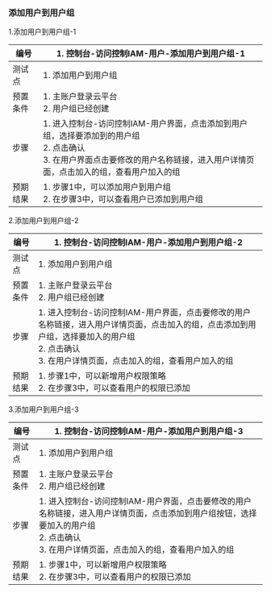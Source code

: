 ### 添加用户到用户组

1.添加用户到用户组-1

| 编号     | 1. 控制台-访问控制IAM-用户-添加用户到用户组-1                |
| -------- | ------------------------------------------------------------ |
| 测试点   | 1. 添加用户到用户组                                          |
| 预置条件 | 1. 主账户登录云平台<br>2. 用户组已经创建                     |
| 步骤     | 1. 进入控制台-访问控制IAM-用户界面，点击添加到用户组，选择要添加到的用户组<br>2. 点击确认<br>3. 在用户界面点击要修改的用户名称链接，进入用户详情页面，点击加入的组，查看用户加入的组 |
| 预期结果 | 1. 步骤1中，可以添加用户到用户组<br>2. 在步骤3中，可以查看用户已添加到用户组 |

2.添加用户到用户组-2

| 编号     | 1. 控制台-访问控制IAM-用户-添加用户到用户组-2                |
| -------- | ------------------------------------------------------------ |
| 测试点   | 1. 添加用户到用户组                                          |
| 预置条件 | 1. 主账户登录云平台<br>2. 用户组已经创建                     |
| 步骤     | 1. 进入控制台-访问控制IAM-用户界面，点击要修改的用户名称链接，进入用户详情页面，点击加入的组，点击添加到用户组，选择要加入的用户组<br/>2. 点击确认<br/>3. 在用户详情页面，点击加入的组，查看用户加入的组 |
| 预期结果 | 1. 步骤1中，可以新增用户权限策略<br>2. 在步骤3中，可以查看用户的权限已添加 |

3.添加用户到用户组-3

| 编号     | 1. 控制台-访问控制IAM-用户-添加用户到用户组-3                |
| -------- | ------------------------------------------------------------ |
| 测试点   | 1. 添加用户到用户组                                          |
| 预置条件 | 1. 主账户登录云平台<br>2. 用户组已经创建                     |
| 步骤     | 1. 进入控制台-访问控制IAM-用户界面，点击要修改的用户名称链接，进入用户详情页面，点击添加到用户组按钮，选择要加入的用户组<br/>2. 点击确认<br/>3. 在用户详情页面，点击加入的组，查看用户加入的组 |
| 预期结果 | 1. 步骤1中，可以新增用户权限策略<br>2. 在步骤3中，可以查看用户的权限已添加 |